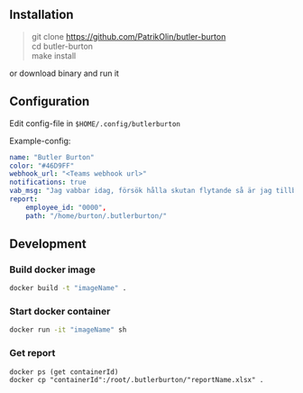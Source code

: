 ## Installation

> git clone https://github.com/PatrikOlin/butler-burton <br>
> cd butler-burton <br>
> make install

or download binary and run it

## Configuration

Edit config-file in `$HOME/.config/butlerburton`

Example-config:

```yaml
name: "Butler Burton"
color: "#46D9FF"
webhook_url: "<Teams webhook url>"
notifications: true
vab_msg: "Jag vabbar idag, försök hålla skutan flytande så är jag tillbaks imorgon"
report:
    employee_id: "0000",
    path: "/home/burton/.butlerburton/"
```

## Development

### Build docker image

```sh
docker build -t "imageName" .
```

### Start docker container

```sh
docker run -it "imageName" sh
```

### Get report

```
docker ps (get containerId)
docker cp "containerId":/root/.butlerburton/"reportName.xlsx" .
```
